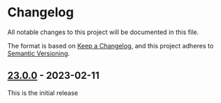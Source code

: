 # Changelog

All notable changes to this project will be documented in this file.

The format is based on [Keep a Changelog](https://keepachangelog.com/en/1.0.0/),
and this project adheres to [Semantic Versioning](https://semver.org/spec/v2.0.0.html).

## [23.0.0] - 2023-02-11

This is the initial release

[Unreleased]: https://github.com/EmbarkStudios/pdm-plugin-torch/compare/23.0.0...HEAD
[23.0.0]: https://github.com/EmbarkStudios/pdm-plugin-torch/releases/tag/23.0.0
